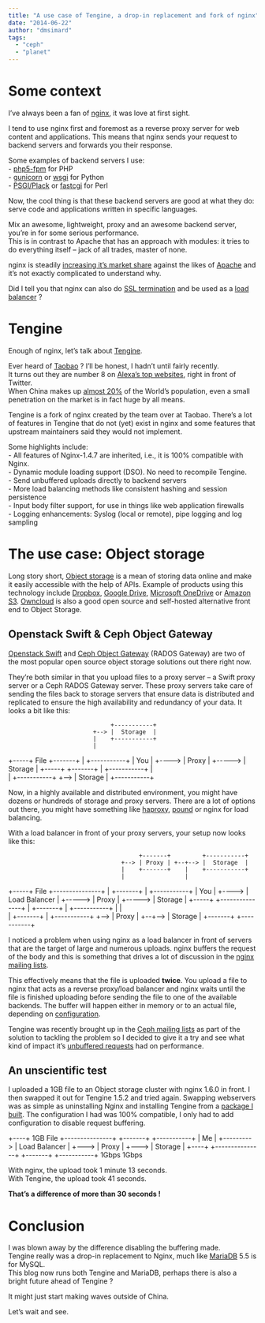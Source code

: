 ```yaml
---
title: "A use case of Tengine, a drop-in replacement and fork of nginx"
date: "2014-06-22"
author: "dmsimard"
tags: 
  - "ceph"
  - "planet"
---
```


# Some context

I’ve always been a fan of [nginx](http://nginx.org/), it was love at first sight.

I tend to use nginx first and foremost as a reverse proxy server for web content and applications. This means that nginx sends your request to backend servers and forwards you their response.

Some examples of backend servers I use:  
\- [php5-fpm](http://php-fpm.org/) for PHP  
\- [gunicorn](http://gunicorn.org/) or [wsgi](http://wsgi.readthedocs.org/en/latest/) for Python  
\- [PSGI/Plack](http://plackperl.org/) or [fastcgi](http://www.fastcgi.com/) for Perl

Now, the cool thing is that these backend servers are good at what they do: serve code and applications written in specific languages.

Mix an awesome, lightweight, proxy and an awesome backend server, you’re in for some serious performance.  
This is in contrast to Apache that has an approach with modules: it tries to do everything itself – jack of all trades, master of none.

nginx is steadily [increasing it’s market share](http://news.netcraft.com/archives/2014/06/06/june-2014-web-server-survey.html) against the likes of [Apache](https://httpd.apache.org/) and it’s not exactly complicated to understand why.

Did I tell you that nginx can also do [SSL termination](http://nginx.com/resources/admin-guide/nginx-ssl-termination/) and be used as a [load balancer](http://nginx.org/en/docs/http/load_balancing.html) ?

# Tengine

Enough of nginx, let’s talk about [Tengine](http://tengine.taobao.org/).

Ever heard of [Taobao](http://www.taobao.com/market/global/index_new.php) ? I’ll be honest, I hadn’t until fairly recently.  
It turns out they are number 8 on [Alexa’s top websites](http://www.alexa.com/topsites), right in front of Twitter.  
When China makes up [almost 20%](http://www.worldpopulationstatistics.com/population-of-china-2014/) of the World’s population, even a small penetration on the market is in fact huge by all means.

Tengine is a fork of nginx created by the team over at Taobao. There’s a lot of features in Tengine that do not (yet) exist in nginx and some features that upstream maintainers said they would not implement.

Some highlights include:  
\- All features of Nginx-1.4.7 are inherited, i.e., it is 100% compatible with Nginx.  
\- Dynamic module loading support (DSO). No need to recompile Tengine.  
\- Send unbuffered uploads directly to backend servers  
\- More load balancing methods like consistent hashing and session persistence  
\- Input body filter support, for use in things like web application firewalls  
\- Logging enhancements: Syslog (local or remote), pipe logging and log sampling

# The use case: Object storage

Long story short, [Object storage](http://en.wikipedia.org/wiki/Object_storage) is a mean of storing data online and make it easily accessible with the help of APIs. Example of products using this technology include [Dropbox](https://www.dropbox.com/), [Google Drive](https://drive.google.com/), [Microsoft OneDrive](https://onedrive.live.com/) or [Amazon S3](http://aws.amazon.com/s3/). [Owncloud](http://owncloud.org/) is also a good open source and self-hosted alternative front end to Object Storage.

## Openstack Swift & Ceph Object Gateway

[Openstack Swift](http://docs.openstack.org/developer/swift/) and [Ceph Object Gateway](https://ceph.com/docs/master/radosgw/) (RADOS Gateway) are two of the most popular open source object storage solutions out there right now.

They’re both similar in that you upload files to a proxy server – a Swift proxy server or a Ceph RADOS Gateway server. These proxy servers take care of sending the files back to storage servers that ensure data is distributed and replicated to ensure the high availability and redundancy of your data. It looks a bit like this:

                                 +-----------+
                            +--> |  Storage  |
                            |    +-----------+
                            |                 
+-----+  File  +-------+    |    +-----------+
| You | +----> | Proxy | +-----> |  Storage  |
+-----+        +-------+    |    +-----------+
                            |                 
                            |    +-----------+
                            +--> |  Storage  |
                                 +-----------+                                                          

Now, in a highly available and distributed environment, you might have dozens or hundreds of storage and proxy servers. There are a lot of options out there, you might have something like [haproxy](http://www.haproxy.org/), [pound](http://www.apsis.ch/pound) or nginx for load balancing.

With a load balancer in front of your proxy servers, your setup now looks like this:

                                         +-------+         +-----------+
                                    +--> | Proxy | +--+--> |  Storage  |
                                    |    +-------+    |    +-----------+
                                    |                 |                 
+-----+  File  +---------------+    |    +-------+    |    +-----------+
| You | +----> | Load Balancer | +-----> | Proxy | +-----> |  Storage  |
+-----+        +---------------+    |    +-------+    |    +-----------+
                                    |                 |                 
                                    |    +-------+    |    +-----------+
                                    +--> | Proxy | +--+--> |  Storage  |
                                         +-------+         +-----------+            

I noticed a problem when using nginx as a load balancer in front of servers that are the target of large and numerous uploads. nginx buffers the request of the body and this is something that drives a lot of discussion in the [nginx mailing lists](http://forum.nginx.org/read.php?2,234926,234926).

This effectively means that the file is uploaded **twice**. You upload a file to nginx that acts as a reverse proxy/load balancer and nginx waits until the file is finished uploading before sending the file to one of the available backends. The buffer will happen either in memory or to an actual file, depending on [configuration](http://nginx.org/en/docs/http/ngx_http_core_module.html#client_body_buffer_size).

Tengine was recently brought up in the [Ceph mailing lists](https://www.mail-archive.com/ceph-users@lists.ceph.com/msg09979.html) as part of the solution to tackling the problem so I decided to give it a try and see what kind of impact it’s [unbuffered requests](http://tengine.taobao.org/document/http_core.html) had on performance.

## An unscientific test

I uploaded a 1GB file to an Object storage cluster with nginx 1.6.0 in front. I then swapped it out for Tengine 1.5.2 and tried again. Swapping webservers was as simple as uninstalling Nginx and installing Tengine from a [package I built](https://github.com/dmsimard/make-tengine-deb). The configuration I had was 100% compatible, I only had to add configuration to disable request buffering.

+----+  1GB File   +---------------+       +-------+       +-----------+
| Me | +---------> | Load Balancer | +---> | Proxy | +---> |  Storage  |
+----+             +---------------+       +-------+       +-----------+
                                     1Gbps           1Gbps                           

With nginx, the upload took 1 minute 13 seconds.  
With Tengine, the upload took 41 seconds.

**That’s a difference of more than 30 seconds !**

# Conclusion

I was blown away by the difference disabling the buffering made.  
Tengine really was a drop-in replacement to Nginx, much like [MariaDB](https://mariadb.org/) 5.5 is for MySQL.  
This blog now runs both Tengine and MariaDB, perhaps there is also a bright future ahead of Tengine ?

It might just start making waves outside of China.

Let’s wait and see.
